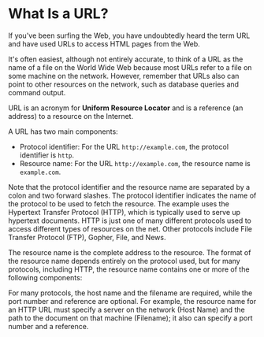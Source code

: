 
# What Is a URL?

If you've been surfing the Web, you have undoubtedly heard the term URL and have used URLs to access HTML pages from the Web.

It's often easiest, although not entirely accurate, to think of a URL as the name of a file on the World Wide Web because most URLs refer to a file on some machine on the network. However, remember that URLs also can point to other resources on the network, such as database queries and command output.

URL is an acronym for **Uniform Resource Locator** and is a reference (an address) to a resource on the Internet.

A URL has two main components:

- Protocol identifier: For the URL `http://example.com`, the protocol identifier is `http`.
- Resource name: For the URL `http://example.com`, the resource name is `example.com`.

Note that the protocol identifier and the resource name are separated by a colon and two forward slashes. The protocol identifier indicates the name of the protocol to be used to fetch the resource. The example uses the Hypertext Transfer Protocol (HTTP), which is typically used to serve up hypertext documents. HTTP is just one of many different protocols used to access different types of resources on the net. Other protocols include File Transfer Protocol (FTP), Gopher, File, and News.

The resource name is the complete address to the resource. The format of the resource name depends entirely on the protocol used, but for many protocols, including HTTP, the resource name contains one or more of the following components:

For many protocols, the host name and the filename are required, while the port number and reference are optional. For example, the resource name for an HTTP URL must specify a server on the network (Host Name) and the path to the document on that machine (Filename); it also can specify a port number and a reference.
